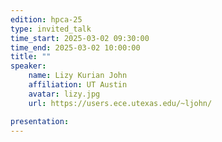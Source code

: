 ```yaml
---
edition: hpca-25
type: invited_talk
time_start: 2025-03-02 09:30:00
time_end: 2025-03-02 10:00:00
title: ""
speaker:
    name: Lizy Kurian John 
    affiliation: UT Austin
    avatar: lizy.jpg  
    url: https://users.ece.utexas.edu/~ljohn/

presentation: 
---
```

